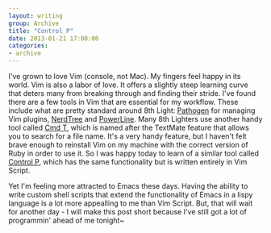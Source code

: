 ```yaml
---
layout: writing
group: Archive
title: "Control P"
date: 2013-01-21 17:00:00
categories:
- archive
---
```


I've grown to love Vim (console, not Mac). My fingers feel happy in its world. Vim is also a labor of love. It offers a slightly steep learning curve that deters many from breaking through and finding their stride. I've found there are a few tools in Vim that are essential for my workflow. These include what are pretty standard around 8th Light: [Pathogen](https://github.com/tpope/vim-pathogen) for managing Vim plugins, [NerdTree](http://www.vim.org/scripts/script.php?script_id=1658) and [PowerLine](http://www.vim.org/scripts/script.php?script_id=3881). Many 8th Lighters use another handy tool called [Cmd T](https://github.com/wincent/Command-T), which is named after the TextMate feature that allows you to search for a file name. It's a very handy feature, but I haven't felt brave enough to reinstall Vim on my machine with the correct version of Ruby in order to use it. So I was happy today to learn of a similar tool called [Control P](https://github.com/kien/ctrlp.vim), which has the same functionality but is written entirely in Vim Script.

Yet I'm feeling more attracted to Emacs these days. Having the ability to write custom shell scripts that extend the functionality of Emacs in a lispy language is a lot more appealling to me than Vim Script. But, that will wait for another day - I will make this post short because I've still got a lot of programmin' ahead of me tonight~
